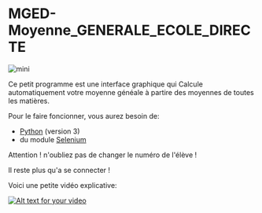 # MGED-Moyenne_GENERALE_ECOLE_DIRECTE

![mini](https://user-images.githubusercontent.com/60709615/112749565-6755c100-8fc3-11eb-9743-865794acb985.jpg)

Ce petit programme est une interface graphique qui Calcule automatiquement votre moyenne généale à partire des moyennes de toutes les matières.

Pour le faire foncionner, vous aurez besoin de:
* [Python](https://www.python.org/) (version 3)
* du module [Selenium](https://selenium-python.readthedocs.io/installation.html)

Attention ! n'oubliez pas de changer le numéro de l'élève !

Il reste plus qu'a se connecter !

Voici une petite vidéo explicative:

[![Alt text for your video](https://img.youtube.com/vi/MChau9UFr2E/0.jpg)](https://www.youtube.com/watch?v=MChau9UFr2E)
